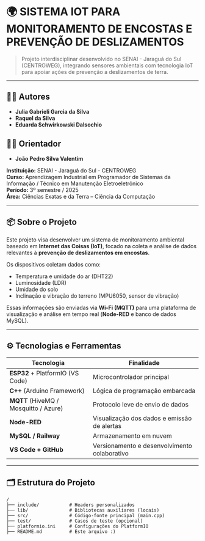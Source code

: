 # 🌍 SISTEMA IOT PARA MONITORAMENTO DE ENCOSTAS E PREVENÇÃO DE DESLIZAMENTOS

> Projeto interdisciplinar desenvolvido no SENAI - Jaraguá do Sul (CENTROWEG), integrando sensores ambientais com tecnologia IoT  para apoiar ações de prevenção a deslizamentos de terra.

---

## 👨‍💻 Autores

- **Julia Gabrieli Garcia da Silva**  
- **Raquel da Silva**  
- **Eduarda Schwirkowski Dalsochio**

## 👨‍💻 Orientador
- **João Pedro Silva Valentim**

**Instituição:** SENAI - Jaraguá do Sul - CENTROWEG  
**Curso:** Aprendizagem Industrial em Programador de Sistemas da Informação / Técnico em Manutenção Eletroeletrônico  
**Período:** 3º semestre / 2025  
**Área:** Ciências Exatas e da Terra – Ciência da Computação

---

## 📦 Sobre o Projeto

Este projeto visa desenvolver um sistema de monitoramento ambiental baseado em **Internet das Coisas (IoT)**, focado na coleta e análise de dados relevantes à **prevenção de deslizamentos em encostas**.

Os dispositivos coletam dados como:
- Temperatura e umidade do ar (DHT22)
- Luminosidade (LDR)
- Umidade do solo
- Inclinação e vibração do terreno (MPU6050, sensor de vibração)

Essas informações são enviadas via **Wi-Fi (MQTT)** para uma plataforma de visualização e análise em tempo real (**Node-RED** e banco de dados MySQL).

---

## ⚙️ Tecnologias e Ferramentas

| Tecnologia | Finalidade |
|------------|------------|
| **ESP32** + PlatformIO (VS Code) | Microcontrolador principal |
| **C++** (Arduino Framework) | Lógica de programação embarcada |
| **MQTT** (HiveMQ / Mosquitto / Azure) | Protocolo leve de envio de dados |
| **Node-RED** | Visualização dos dados e emissão de alertas |
| **MySQL / Railway** | Armazenamento em nuvem |
| **VS Code + GitHub** | Versionamento e desenvolvimento colaborativo |

---

## 🗂️ Estrutura do Projeto

```plaintext
/
├── include/           # Headers personalizados
├── lib/               # Bibliotecas auxiliares (locais)
├── src/               # Código-fonte principal (main.cpp)
├── test/              # Casos de teste (opcional)
├── platformio.ini     # Configurações do PlatformIO
├── README.md          # Este arquivo :)
